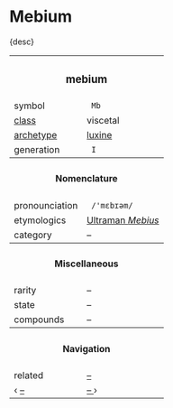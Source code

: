 # Mebium

{desc}


<table>
  <tr>
    <th colspan="2"> <h3> mebium </h3> </th>
  </tr>
  <tr>
    <td> symbol </td>
    <td> <code> Mb </code> </td>
  </tr>
  <tr>
    <td> <a href="../readme.md#class"> class </a> </td>
    <td> viscetal </td> 
  </tr>
  <tr>
    <td> <a href="../readme.md#archetype"> archetype </a> </td>
    <td> <a href="–"> luxine </a> </td>
  </tr>
  <tr>
    <td> generation </td>
    <td> <code> I </code> </td>
  </tr>
  <tr>
    <th colspan="2"> <h4> Nomenclature </h4> </th>
  </tr>
  <tr>
    <td> pronounciation </td>
    <td> <code> /'mɛbɪəm/ </code> </td> 
  </tr>
  <tr>
    <td> etymologics </td>
    <td> <a href="https://ultra.fandom.com/wiki/Ultraman_Mebius_(character)"> Ultraman <em>Mebius</em> </a> </td>
  </tr>
  <tr>
    <td> category </td>
    <td> – </td>
  </tr>
  <tr>
    <th colspan="2"> <h4> Miscellaneous </h4> </th>
  </tr>
  <tr>
    <td> rarity </td>
    <td> – </td>
  </tr>
  <tr>
    <td> state </td>
    <td> – </td>
  </tr>
  <tr>
    <td> compounds </td>
    <td> – </td>
  </tr>
  <tr>
    <th colspan="2"> <h4> Navigation </h4> </th>
  </tr>
  <tr>
    <td> related </td>
    <td> <a href="–"> – </a> </td>
  </tr>
  <tr>
    <td> ‹ <a href="–"> – </a> </td>
    <td> <a href="–"> – </a> › </td>
  </tr>
</table>

